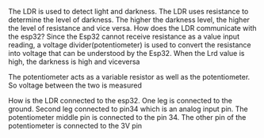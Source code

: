 
The LDR is used to detect light and darkness. The LDR uses resistance to determine the level of darkness. The higher the darkness level, the higher the level of resistance and vice versa. How does the LDR communicate with the esp32? Since the Esp32 cannot receive resistance as a value input reading, a voltage divider(potentiometer) is used to convert the resistance into voltage that can be understood by the Esp32.
When the Lrd value is high, the darkness is high and viceversa

The potentiometer acts as a variable resistor as well as the potentiometer. So voltage between the two is measured

How is the LDR connected to the esp32.
One leg is connected to the ground.
Second leg connected to pin34 which is an analog input pin.
The potentiometer middle pin is connected to the pin 34.
The other pin of the potentiometer is connected to the 3V pin
